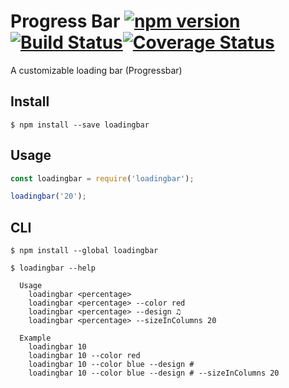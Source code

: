 # Progress Bar [![npm version](https://badge.fury.io/js/loadingbar.svg)](https://badge.fury.io/js/loadingbar)[![Build Status](https://travis-ci.org/shariati/progressbar.svg?branch=master)](https://travis-ci.org/shariati/progressbar)[![Coverage Status](https://coveralls.io/repos/github/shariati/progressbar/badge.svg?branch=master)](https://coveralls.io/github/shariati/progressbar?branch=master)
A customizable loading bar (Progressbar)



## Install

```
$ npm install --save loadingbar
```


## Usage

```js
const loadingbar = require('loadingbar');

loadingbar('20');

```


## CLI

```
$ npm install --global loadingbar
```

```
$ loadingbar --help

  Usage
    loadingbar <percentage>
    loadingbar <percentage> --color red
    loadingbar <percentage> --design ♫
    loadingbar <percentage> --sizeInColumns 20

  Example
    loadingbar 10
    loadingbar 10 --color red
    loadingbar 10 --color blue --design #
    loadingbar 10 --color blue --design # --sizeInColumns 20
